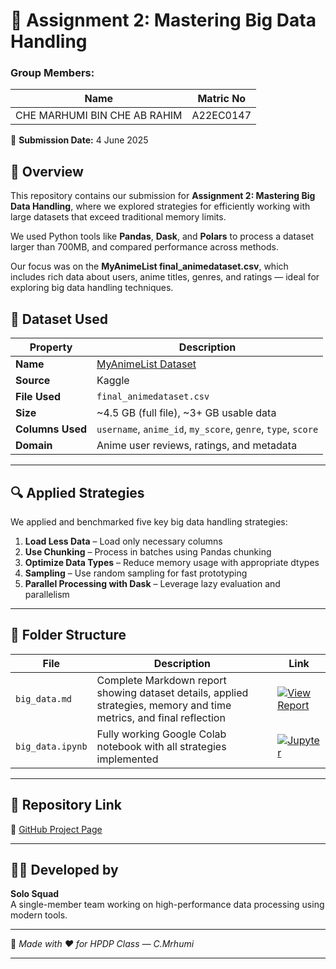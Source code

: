 # 📘 Assignment 2: Mastering Big Data Handling  
### Group Members:
| Name              | Matric No       |
|-------------------|-----------------|
| CHE MARHUMI BIN CHE AB RAHIM   | A22EC0147      |

📅 **Submission Date:** 4 June 2025  

## 📌 Overview

This repository contains our submission for **Assignment 2: Mastering Big Data Handling**, where we explored strategies for efficiently working with large datasets that exceed traditional memory limits.

We used Python tools like **Pandas**, **Dask**, and **Polars** to process a dataset larger than 700MB, and compared performance across methods.

Our focus was on the **MyAnimeList final_animedataset.csv**, which includes rich data about users, anime titles, genres, and ratings — ideal for exploring big data handling techniques.


## 🧾 Dataset Used

| Property | Description |
|---------|-------------|
| **Name** | [MyAnimeList Dataset](https://www.kaggle.com/datasets/dbdmobile/myanimelist-dataset) |
| **Source** | Kaggle |
| **File Used** | `final_animedataset.csv` |
| **Size** | ~4.5 GB (full file), ~3+ GB usable data |
| **Columns Used** | `username`, `anime_id`, `my_score`, `genre`, `type`, `score` |
| **Domain** | Anime user reviews, ratings, and metadata |

---

## 🔍 Applied Strategies

We applied and benchmarked five key big data handling strategies:

1. **Load Less Data** – Load only necessary columns
2. **Use Chunking** – Process in batches using Pandas chunking
3. **Optimize Data Types** – Reduce memory usage with appropriate dtypes
4. **Sampling** – Use random sampling for fast prototyping
5. **Parallel Processing with Dask** – Leverage lazy evaluation and parallelism

---

## 📁 Folder Structure

| File           | Description | Link                          |
|----------------|-------------|-------------------------------|
| `big_data.md`  | Complete Markdown report showing dataset details, applied strategies, memory and time metrics, and final reflection | [![View Report](https://img.shields.io/badge/View-Report-brightgreen?logo=markdown&logoColor=white)](big_data.md) |
| `big_data.ipynb` | Fully working Google Colab notebook with all strategies implemented | [![Jupyter](https://img.shields.io/badge/Open-Jupyter-F37626?logo=jupyter&logoColor=white)](https://colab.research.google.com/drive/1VTU_URXoo4UkVCz3YLNsNDDwbUj16tqx?usp=sharing) |

---


## 📁 Repository Link

🔗 [GitHub Project Page](https://github.com/drshahizan/HPDP/tree/main/2425/assignment/A2/bdm/Solo%20Squad)

---

## 🧑‍💻 Developed by

**Solo Squad**  
A single-member team working on high-performance data processing using modern tools.

---

📌 *Made with ❤️ for HPDP Class — C.Mrhumi*

---
